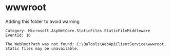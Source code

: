 # wwwroot

Adding this folder to avoid warning
```
Category: Microsoft.AspNetCore.StaticFiles.StaticFileMiddleware
EventId: 16

The WebRootPath was not found: C:\QaTools\WebApiClientService\wwwroot. Static files may be unavailable.
```
